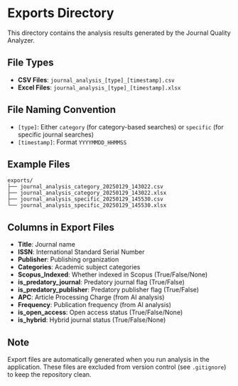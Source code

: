 # Exports Directory

This directory contains the analysis results generated by the Journal Quality Analyzer.

## File Types

- **CSV Files**: `journal_analysis_[type]_[timestamp].csv`
- **Excel Files**: `journal_analysis_[type]_[timestamp].xlsx`

## File Naming Convention

- `[type]`: Either `category` (for category-based searches) or `specific` (for specific journal searches)
- `[timestamp]`: Format `YYYYMMDD_HHMMSS`

## Example Files

```
exports/
├── journal_analysis_category_20250129_143022.csv
├── journal_analysis_category_20250129_143022.xlsx
├── journal_analysis_specific_20250129_145530.csv
└── journal_analysis_specific_20250129_145530.xlsx
```

## Columns in Export Files

- **Title**: Journal name
- **ISSN**: International Standard Serial Number
- **Publisher**: Publishing organization
- **Categories**: Academic subject categories
- **Scopus_Indexed**: Whether indexed in Scopus (True/False/None)
- **is_predatory_journal**: Predatory journal flag (True/False)
- **is_predatory_publisher**: Predatory publisher flag (True/False)
- **APC**: Article Processing Charge (from AI analysis)
- **Frequency**: Publication frequency (from AI analysis)
- **is_open_access**: Open access status (True/False/None)
- **is_hybrid**: Hybrid journal status (True/False/None)

## Note

Export files are automatically generated when you run analysis in the application. These files are excluded from version control (see `.gitignore`) to keep the repository clean.